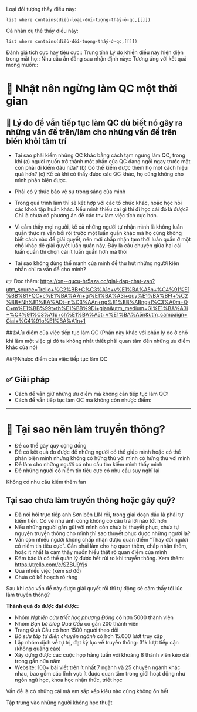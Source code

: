 Loại đối tượng thấy điều này:
```dataview
list where contains(điều-loại-đối-tượng-thấy-ở-qc,[[]])
```
Cá nhân cụ thể thấy điều này:
```dataview
list where contains(điều-đối-tượng-thấy-ở-qc,[[]])
```

Đánh giá tích cực hay tiêu cực:: Trung tính
Lý do khiến điều này hiện diện trong mắt họ:: 
Nhu cầu ẩn đằng sau nhận định này::
Tương ứng với kết quả mong muốn:: 

# 👀 Nhật nên ngừng làm QC một thời gian

## 🤔 Lý do để vẫn tiếp tục làm QC dù biết nó gây ra những vấn đề trên/làm cho những vấn đề trên biến khỏi tâm trí

- Tại sao phải kiếm những QC khác bằng cách tạm ngưng làm QC, trong khi (a) người muốn trở thành một phần của QC đang ngồi ngay trước mặt còn phải đi kiếm đâu nữa? (b) Có thể kiếm được thêm họ một cách hiệu quả hơn? (c) Kể cả khi có thấy được các QC khác, họ cũng không cho mình phản biện được. 

- Phải có ý thức bảo vệ sự trong sáng của mình

- Trong quá trình làm thì sẽ kết hợp với các tổ chức khác, hoặc học hỏi các khoá tập huấn khác. Nếu mình thiếu cái gì thì đi học cái đó là được? Chỉ là chưa có phương án để các tnv làm việc tích cực hơn.

- Vì cảm thấy mọi người, kể cả những người tự nhận mình là không luẩn quẩn thực ra vẫn bối rối trước một luẩn quẩn khác mà họ cũng không biết cách nào để giải quyết, nên mới chấp nhận tạm thời luẩn quẩn ở một chỗ khác để giải quyết luẩn quẩn này. Đây là câu chuyện giữa hai cái luẩn quẩn thì chọn cái ít luẩn quẩn hơn mà thôi

- Tại sao không dùng thế mạnh của mình để thu hút những người kiên nhẫn chỉ ra vấn đề cho mình? 

:point_right: Đọc thêm: https://xn--qucu-hr5aza.cc/giai-dap-chat-van?utm_source=Trello+%C2%BB+C%C3%A1c+v%E1%BA%A5n+%C4%91%E1%BB%81+QC+c%E1%BA%A7n+gi%E1%BA%A3i+quy%E1%BA%BFt+%C2%BB+Nh%E1%BA%ADt+n%C3%AAn+ng%E1%BB%ABng+l%C3%A0m+QC+m%E1%BB%99t+th%E1%BB%9Di+gian&utm_medium=Gi%E1%BA%A3i+%C4%91%C3%A1p+ch%E1%BA%A5t+v%E1%BA%A5n&utm_campaign=Giai+%C4%91o%E1%BA%A1n+1 

##👍Ưu điểm của việc tiếp tục làm QC
(Phần này khác với phần lý do ở chỗ khi làm một việc gì đó ta không nhất thiết phải quan tâm đến những ưu điểm khác của nó) 

##👎Nhược điểm của việc tiếp tục làm QC

## ✅ Giải pháp
- Cách để vẫn giữ những ưu điểm mà không cần tiếp tục làm QC:
- Cách để vẫn tiếp tục làm QC mà không còn nhược điểm:

---

# 👀 Tại sao nên làm truyền thông?
- Để có thể gây quỹ cộng đồng
- Để có kết quả đo được để những người có thể giúp mình hoặc có thể phản biện mình nhưng không có hứng thú với mình có hứng thú với mình
- Để làm cho những người có nhu cầu tìm kiếm mình thấy mình
- Để những người có niềm tin tiêu cực có nhu cầu suy nghĩ lại

Không có nhu cầu kiếm thêm fan

## Tại sao chưa làm truyền thông hoặc gây quỹ?
- Đã nói hỏi trực tiếp anh Sơn bên LIN rồi, trong giai đoạn đầu là phải tự kiếm tiền. Có vẻ như ảnh cũng không có câu trả lời nào tốt hơn
- Nếu những người gần gũi với mình còn chưa bị thuyết phục, chưa tự nguyện truyền thông cho mình thì sao thuyết phục được những người lạ?
- Vẫn còn nhiều người không chấp nhận được quan điểm "Thay đổi người có niềm tin tiêu cực". Cần phải làm cho họ quen thêm, chấp nhận thêm, hoặc ít nhất là cảm thấy muốn hiểu thật rõ quan điểm của mình
- Đảm bảo là có thể quản lý được hết rủi ro khi truyền thông. Xem thêm: https://trello.com/c/SZBU9Yjs
- Quá nhiều việc (xem sơ đồ) 
- Chưa có kế hoạch rõ ràng

Sau khi các vấn đề này được giải quyết rồi thì tự động sẽ cảm thấy tới lúc làm truyền thông?

**Thành quả đo được đạt được:**

- Nhóm _Nghiên cứu triết học phương Đông_ có hơn 5000 thành viên
- Nhóm _Bạn bè blog Quả Cầu_ có gần 200 thành viên
- Trang Quả Cầu có hơn 1500 người theo dõi
- _Bộ sưu tập từ điển chuyên ngành_ có hơn 15.000 lượt truy cập
- Lập nhóm dịch về tự trị, đạt kỷ lục về truyền thông: 31k lượt tiếp cận (không quảng cáo) 
- Xây dựng được các cuộc họp hằng tuần với khoảng 8 thành viên kéo dài trong gần nửa năm
 - Website: 100+ bài viết trên ít nhất 7 ngành và 25 chuyên ngành khác nhau, bao gồm các lĩnh vực ít được quan tâm trong giới hoạt động như ngôn ngữ học, khoa học nhận thức, triết học

Vấn đề là có những cái mà em sắp xếp kiểu nào cũng không ổn hết

Tập trung vào những người không học thuật